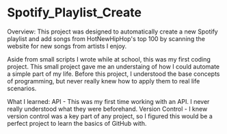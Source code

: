 # Spotify_Playlist_Create
Overview: This project was designed to automatically create a new Spotify playlist and add songs from HotNewHipHop's top 100 by scanning the website for new songs from artists I enjoy. 

Aside from small scripts I wrote while at school, this was my first coding project.  This small project gave me an understaing of how I could automate a simple part of my life.  Before this project, I understood the base concepts of programming, but never really knew how to apply them to real life scenarios. 

What I learned:
API - This was my first time working with an API.  I never really understood what they were beforehand.
Version Control - I knew version control was a key part of any project, so I figured this would be a perfect project to learn the basics of GitHub with.

